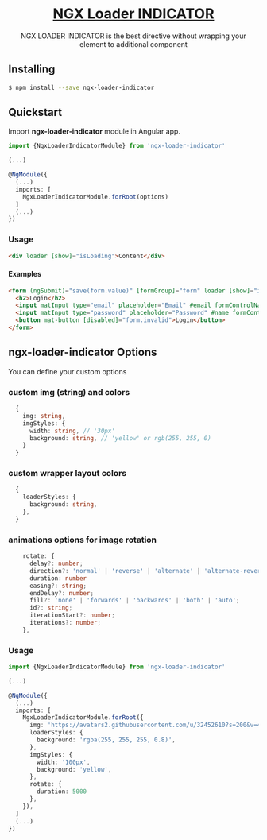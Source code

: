 <a href="http://jsdaddy.io/img/logo.png">
  <h1 align="center">NGX Loader INDICATOR</h1>
</a>

<p align="center">
  NGX LOADER INDICATOR is the best directive without wrapping your element to additional component
</p>

## Installing

```bash
$ npm install --save ngx-loader-indicator
```

## Quickstart

Import **ngx-loader-indicator** module in Angular app.

```typescript
import {NgxLoaderIndicatorModule} from 'ngx-loader-indicator'

(...)

@NgModule({
  (...)
  imports: [
    NgxLoaderIndicatorModule.forRoot(options)
  ]
  (...)
})
```

### Usage

```html
<div loader [show]="isLoading">Content</div> 
```

#### Examples

```html
<form (ngSubmit)="save(form.value)" [formGroup]="form" loader [show]="isLoading">
  <h2>Login</h2>
  <input matInput type="email" placeholder="Email" #email formControlName="email">
  <input matInput type="password" placeholder="Password" #name formControlName="password">
  <button mat-button [disabled]="form.invalid">Login</button>
</form>
```

## ngx-loader-indicator Options
You can define your custom options


### custom img (string) and colors
```typescript
  {
    img: string,
    imgStyles: {
      width: string, // '30px'
      background: string, // 'yellow' or rgb(255, 255, 0)
    }
  }
```

### custom wrapper layout colors
```typescript
  {
    loaderStyles: {
      background: string,
    },
  }
```

### animations options for image rotation
```typescript
    rotate: {
      delay?: number;
      direction?: 'normal' | 'reverse' | 'alternate' | 'alternate-reverse';
      duration: number
      easing?: string;
      endDelay?: number;
      fill?: 'none' | 'forwards' | 'backwards' | 'both' | 'auto';
      id?: string;
      iterationStart?: number;
      iterations?: number;
    },
```


### Usage
```typescript
import {NgxLoaderIndicatorModule} from 'ngx-loader-indicator'

(...)

@NgModule({
  (...)
  imports: [
    NgxLoaderIndicatorModule.forRoot({
      img: 'https://avatars2.githubusercontent.com/u/32452610?s=200&v=4',
      loaderStyles: {
        background: 'rgba(255, 255, 255, 0.8)',
      },
      imgStyles: {
        width: '100px',
        background: 'yellow',
      },
      rotate: {
        duration: 5000
      },
    }),
  ]
  (...)
})
```
